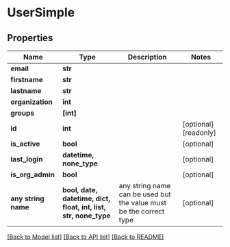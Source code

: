 # UserSimple


## Properties
Name | Type | Description | Notes
------------ | ------------- | ------------- | -------------
**email** | **str** |  | 
**firstname** | **str** |  | 
**lastname** | **str** |  | 
**organization** | **int** |  | 
**groups** | **[int]** |  | 
**id** | **int** |  | [optional] [readonly] 
**is_active** | **bool** |  | [optional] 
**last_login** | **datetime, none_type** |  | [optional] 
**is_org_admin** | **bool** |  | [optional] 
**any string name** | **bool, date, datetime, dict, float, int, list, str, none_type** | any string name can be used but the value must be the correct type | [optional]

[[Back to Model list]](../README.md#documentation-for-models) [[Back to API list]](../README.md#documentation-for-api-endpoints) [[Back to README]](../README.md)


